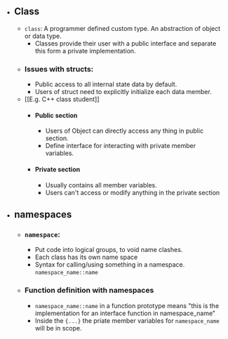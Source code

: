 - ## Class
	- `class`: A programmer defined custom type. An abstraction of object or data type.
		- Classes provide their user with a public interface and separate this form a private implementation.
	- ### Issues with structs:
		- Public access to all internal state data by default.
		- Users of struct need to explicitly initialize each data member.
	- [[E.g. C++ class student]]
		- #### Public section
			- Users of Object can directly access any thing in public section.
			- Define interface for interacting with private member variables.
		- #### Private section
			- Usually contains all member variables.
			- Users can't access or modify anything in the private section
- ## namespaces
	- ### `namespace`:
		- Put code into logical groups, to void name clashes.
		- Each class has its own name space
		- Syntax for calling/using something in a namespace. `namespace_name::name`
	- ### Function definition with namespaces
		- `namespace_name::name` in a function prototype means "this is the implementation for an interface function in namespace_name"
		- Inside the `{...}` the priate member variables for `namespace_name` will be in scope.